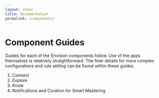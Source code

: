 ```yaml
---
layout: inner
title: Documentation
permalink: /components/
---
```


# Component Guides
Guides for each of the Envision components follow.  Use of the apps themselves is relatively straightforward.  The finer details for more complex configurations and rule setting can be found within these guides.

1. Connect
2. Explore
3. Know
4. Notifications and Curation for Smart Mastering
